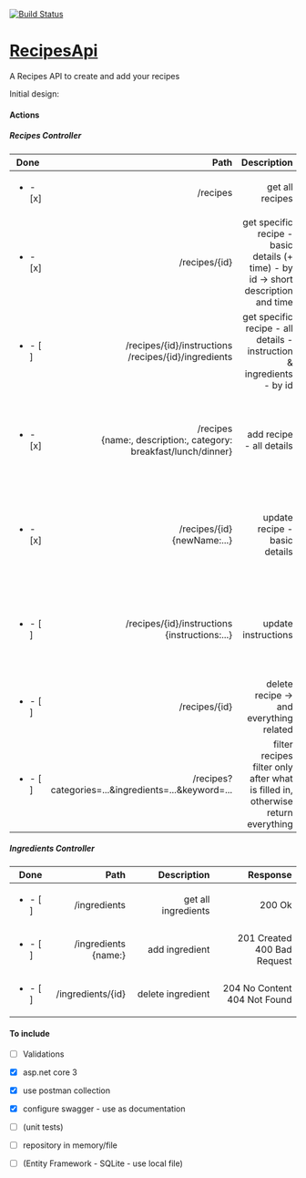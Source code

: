 [![Build Status](https://dev.azure.com/CristianaGrigoriu/Recipes/_apis/build/status/cristianagrigoriu.RecipesApi?branchName=new-deploy)](https://dev.azure.com/CristianaGrigoriu/Recipes/_build/latest?definitionId=3&branchName=new-deploy)

# [RecipesApi](https://cg-recipes.azurewebsites.net/swagger/index.html)

A Recipes API to create and add your recipes

Initial design:

#### Actions

##### Recipes Controller
| Done | Path | Description | Response |
| ---- |----:| -----------:| --------: |
|<ul><li>- [x] </li></ul> | /recipes | get all recipes | 200 Ok |
|<ul><li>- [x] </li></ul> | /recipes/{id} | get specific recipe - basic details (+ time) - by id -> short description and time | 200 Ok<br>404 Not Found |
|<ul><li>- [ ] </li></ul> | /recipes/{id}/instructions<br>/recipes/{id}/ingredients | get specific recipe - all details - instruction & ingredients - by id | 200 Ok<br>404 Not Found |
|<ul><li>- [x] </li></ul> | /recipes<br>{name:, description:, category: breakfast/lunch/dinner} | add recipe - all details | 201 Created + new object<br>400 Bad request - validation error |
|<ul><li>- [x] </li></ul> | /recipes/{id}<br>{newName:...} | update recipe - basic details | 204 No Content<br>400 Bad request - validation error<br>404 Not Found |
|<ul><li>- [ ] </li></ul> | /recipes/{id}/instructions<br>{instructions:...} | update instructions | 204 No Content<br>400 Bad request - validation error<br>404 Not Found |
|<ul><li>- [ ] </li></ul> | /recipes/{id} | delete recipe -> and everything related | 204 No Content<br>404 Not Found |
|<ul><li>- [ ] </li></ul> | /recipes?categories=...&ingredients=...&keyword=... | filter recipes<br>filter only after what is filled in, otherwise return everything | 200 Ok |

##### Ingredients Controller
| Done | Path | Description | Response |
| ---- |----:| -----------:| --------: |
|<ul><li>- [ ] </li></ul> | /ingredients | get all ingredients | 200 Ok |
|<ul><li>- [ ] </li></ul> | /ingredients<br>{name:} | add ingredient | 201 Created<br>400 Bad Request |
|<ul><li>- [ ] </li></ul> | /ingredients/{id} | delete ingredient | 204 No Content<br>404 Not Found |


#### To include
- [ ] Validations

- [x] asp.net core 3

- [x] use postman collection

- [x] configure swagger - use as documentation

- [ ] (unit tests)

- [ ] repository in memory/file
- [ ] (Entity Framework - SQLite - use local file)

